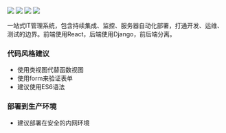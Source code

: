 
[![](https://img.shields.io/badge/python-3.4-green.svg)](https://www.python.org/download/releases/3.4.0/) [![](https://img.shields.io/badge/python-3.5-green.svg)](https://www.python.org/downloads/release/python-352/)
[![](https://img.shields.io/badge/python-3.6-green.svg)](https://www.python.org/downloads/release/python-360/) [![](https://img.shields.io/badge/license-MIT-brightgreen.svg)](LICENSE)

一站式IT管理系统，包含持续集成、监控、服务器自动化部署，打通开发、运维、测试的边界。前端使用React，后端使用Django，前后端分离。



### 代码风格建议

- 使用类视图代替函数视图
- 使用form来验证表单
- 建议使用ES6语法

### 部署到生产环境

- 建议部署在安全的内网环境
